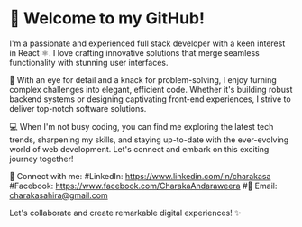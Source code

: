# 👋 Welcome to my GitHub!

I'm a passionate and experienced full stack developer with a keen interest in React ⚛️. I love crafting innovative solutions that merge seamless functionality with stunning user interfaces.

🚀 With an eye for detail and a knack for problem-solving, I enjoy turning complex challenges into elegant, efficient code. Whether it's building robust backend systems or designing captivating front-end experiences, I strive to deliver top-notch software solutions.

💻 When I'm not busy coding, you can find me exploring the latest tech trends, sharpening my skills, and staying up-to-date with the ever-evolving world of web development. Let's connect and embark on this exciting journey together!

🔗 Connect with me:
#LinkedIn: https://www.linkedin.com/in/charakasa
#Facebook: https://www.facebook.com/CharakaAndaraweera
#📧 Email: charakasahira@gmail.com

Let's collaborate and create remarkable digital experiences! ✨
